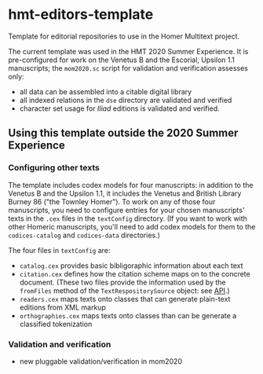 
# hmt-editors-template



Template for editorial repositories to use in the Homer Multitext project.

The current template was used in the HMT 2020 Summer Experience.  It is pre-configured for work on the Venetus B and the Escorial, Upsilon 1.1 manuscripts; the `mom2020.sc` script for validation and verification assesses only:

- all data can be assembled into a citable digital library
- all indexed relations in the `dse` directory are validated and verified
- character set usage for *Iliad* editions is validated and verified.


## Using this template outside the 2020 Summer Experience


### Configuring other texts

The template includes codex models for four manuscripts:  in addition to the Venetus B and the Upsilon 1.1, it includes the Venetus and British Library Burney 86  ("the Townley Homer").  To work on any of those four manuscripts, you need to configure entries for your chosen manuscripts' texts in the `.cex` files in the `textConfig` directory.  (If you want to work with other Homeric manuscripts, you'll need to add codex models for them to the `codices-catalog` and `codices-data` directories.)

The four files in `textConfig` are:

- `catalog.cex` provides basic bibligoraphic information about each text
- `citation.cex` defines how the citation scheme maps on to the concrete document.  (These two files provide the information used by the `fromFiles` method of the `TextRespositorySource` object: see [API](https://cite-architecture.github.io/cite-api-docs/ohco2/api/edu/holycross/shot/ohco2/TextRepositorySource$.html).)
- `readers.cex` maps texts onto classes that can generate plain-text editions from XML markup
- `orthographies.cex` maps texts onto classes than can be generate a classified tokenization


### Validation and verification


- new pluggable validation/verification in mom2020

